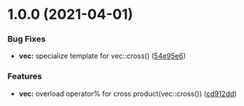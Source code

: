 # 1.0.0 (2021-04-01)


### Bug Fixes

* **vec:** specialize template for vec::cross() ([54e95e6](https://github.com/JonasMuehlmann/ggmath/commit/54e95e6ae8a5e794395f408ab4c23fb5259c3cdc))


### Features

* **vec:** overload operator% for cross product(vec::cross()) ([cd912dd](https://github.com/JonasMuehlmann/ggmath/commit/cd912dd0ca67ed78a768bf6544e41178aecea479))
